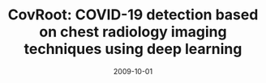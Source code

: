 ---
title: "CovRoot: COVID-19 detection based on chest radiology imaging techniques using deep learning"
collection: publications
category: manuscripts
permalink: https://www.frontiersin.org/journals/signal-processing/articles/10.3389/frsip.2024.1384744/full
excerpt: 'This paper is about the number 1. The number 2 is left for future work.'
date: 2009-10-01
venue: 'Journal 1'
slidesurl: 'http://academicpages.github.io/files/slides1.pdf'
paperurl: 'http://academicpages.github.io/files/paper1.pdf'
citation: 'Your Name, You. (2009). &quot;Paper Title Number 1.&quot; <i>Journal 1</i>. 1(1).'
---